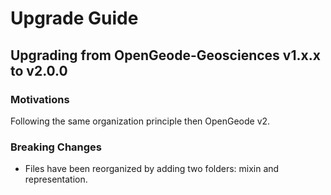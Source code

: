 # Upgrade Guide

## Upgrading from OpenGeode-Geosciences v1.x.x to v2.0.0

### Motivations

Following the same organization principle then OpenGeode v2.


### Breaking Changes

- Files have been reorganized by adding two folders: mixin and representation.
